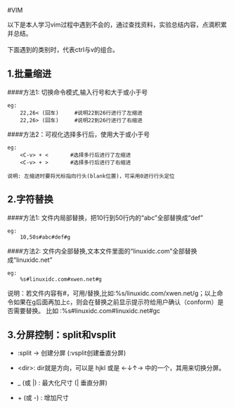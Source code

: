 #VIM

以下是本人学习vim过程中遇到不会的，通过查找资料，实验总结内容，点滴积累并总结。  
</br>
下面遇到的<C-v>类别时，代表ctrl与v的组合。

1.批量缩进
------------
####方法1: 切换命令模式,输入行号和大于或小于号
		
	eg:
		22,26< (回车)		#说明22到26行进行了左缩进
		22,26> (回车)		#说明22到26行进行了右缩进

####方法2：可视化选择多行后，使用大于或小于号
	
	eg:
		<C-v> + <		#选择多行后进行了左缩进
		<C-v> + >		#选择多行后进行了右缩进
		
	说明: 左缩进时要将光标指向行头(blank位置)，可采用0进行行头定位

2.字符替换
---------
####方法1: 文件内局部替换，把10行到50行内的“abc”全部替换成“def”

	eg:
		10,50s#abc#def#g
		


####方法2: 文件内全部替换,文本文件里面的“linuxidc.com”全部替换成“linuxidc.net”
	
	eg:
		%s#linuxidc.com#xwen.net#g

说明：若文件内容有#，可用/替换,比如:%s/linuxidc.com/xwen.net/g；以上命令如果在g后面再加上c，则会在替换之前显示提示符给用户确认（conform）是否需要替换。 比如
:%s#linuxidc.com#linuxidc.net#gc


3.分屏控制：split和vsplit
-----------------------

- :split → 创建分屏 (:vsplit创建垂直分屏)

- <C-w><dir\>: dir就是方向，可以是 hjkl 或是 ←↓↑→ 中的一个，其用来切换分屏。

- <C-w>_ (或 <C-w>|) : 最大化尺寸 (<C-w>| 垂直分屏)

- <C-w>+ (或 <C-w>-) : 增加尺寸 
